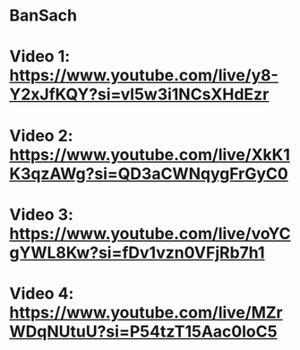 # BanSach
# Video 1: https://www.youtube.com/live/y8-Y2xJfKQY?si=vl5w3i1NCsXHdEzr
# Video 2: https://www.youtube.com/live/XkK1K3qzAWg?si=QD3aCWNqygFrGyC0
# Video 3: https://www.youtube.com/live/voYCgYWL8Kw?si=fDv1vzn0VFjRb7h1
# Video 4: https://www.youtube.com/live/MZrWDqNUtuU?si=P54tzT15Aac0loC5
